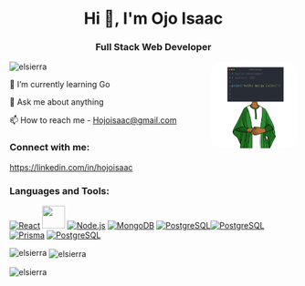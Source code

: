 <h1 align="center">Hi 👋, I'm Ojo Isaac</h1>
<h3 align="center">Full Stack Web Developer</h3>
<img align="right" alt="Coding" width="400" src="https://raw.githubusercontent.com/ElSierra/elsierra.github.io/main/assets/hi.png" style='display: block;
  margin-left: auto;
  margin-right: auto;
  width: 30%;
  border-radius: 20px; ' >
<p align="left"> <img src="https://komarev.com/ghpvc/?username=elsierra&label=Profile%20views&color=0e75b6&style=flat" alt="elsierra" /> </p>
🌱 I’m currently learning Go

💬 Ask me about anything

📫 How to reach me - Hojoisaac@gmail.com

<h3 align="left">Connect with me:</h3>
<a>
<a href="https://linkedin.com/in/hojoisaac" align="left">
  https://linkedin.com/in/hojoisaac
</a>
<h3 align="left">Languages and Tools:</h3>
<p align="left">
  <a href="https://reactjs.org/" target="_blank" rel="noreferrer"><img src="https://www.vectorlogo.zone/logos/reactjs/reactjs-icon.svg" alt="React" width="40" height="40"/></a>
  <a href="https://nextjs.org/" target="_blank" rel="noreferrer"><img src='https://d2nir1j4sou8ez.cloudfront.net/wp-content/uploads/2021/12/nextjs-boilerplate-logo.png'  width="40" height="40"/></a>
  <a href="https://nodejs.org/" target="_blank" rel="noreferrer"><img src="https://www.vectorlogo.zone/logos/nodejs/nodejs-icon.svg" alt="Node.js" width="40" height="40"/></a>
  <a href="https://www.mongodb.com/" target="_blank" rel="noreferrer"><img src="https://www.vectorlogo.zone/logos/mongodb/mongodb-icon.svg" alt="MongoDB" width="40" height="40"/></a>
  <a href="https://www.postgresql.org/" target="_blank" rel="noreferrer"><img src="https://www.vectorlogo.zone/logos/postgresql/postgresql-icon.svg" alt="PostgreSQL" width="40" height="40"/></a><a href="https://www.typescriptlang.org/" target="_blank" rel="noreferrer"><img src="https://upload.wikimedia.org/wikipedia/commons/thumb/4/4c/Typescript_logo_2020.svg/1200px-Typescript_logo_2020.svg.png" alt="PostgreSQL" width="40" height="40"/></a>
  <a href="https://www.prisma.io/" target="_blank" rel="noreferrer"><img src="https://cdn.icon-icons.com/icons2/2107/PNG/512/file_type_prisma_icon_130234.png" alt="Prisma" width="40" height="40"/></a>
  <a href="https://dart.dev" target="_blank" rel="noreferrer"><img src="https://upload.wikimedia.org/wikipedia/commons/7/7e/Dart-logo.png" alt="PostgreSQL" width="40" height="40"/></a>
</p>
<p><img align="left" src="https://github-readme-stats.vercel.app/api/top-langs?username=elsierra&show_icons=true&locale=en&layout=compact" alt="elsierra" /></p>
<p>&nbsp;<img align="center" src="https://github-readme-stats.vercel.app/api?username=elsierra&show_icons=true&locale=en" alt="elsierra" /></p>
<p><img align="center" src="https://github-readme-streak-stats.herokuapp.com/?user=elsierra&" alt="elsierra" /></p>
